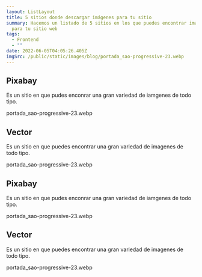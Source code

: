 ```yaml
---
layout: ListLayout
title: 5 sitios donde descargar imágenes para tu sitio
summary: Hacemos un listado de 5 sitios en los que puedes encontrar imágenes
  para tu sitio web
tags:
  - Frontend
  - ""
date: 2022-06-05T04:05:26.405Z
imgSrc: /public/static/images/blog/portada_sao-progressive-23.webp
---
```

## Pixabay 
Es un sitio en que pudes enconrar una gran variedad de iamgenes de todo tipo.

portada_sao-progressive-23.webp

## Vector
Es un sitio en que puedes encontrar una gran variedad de imagenes de todo tipo.

portada_sao-progressive-23.webp 

## Pixabay 
Es un sitio en que pudes enconrar una gran variedad de iamgenes de todo tipo.

portada_sao-progressive-23.webp

## Vector
Es un sitio en que puedes encontrar una gran variedad de imagenes de todo tipo.

portada_sao-progressive-23.webp 